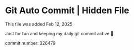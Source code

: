 # Git Auto Commit | Hidden File

This file was added Feb 12, 2025

Just for fun and keeping my daily git commit active 🤪

commit number: 326479
